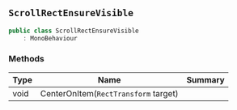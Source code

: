 ## `ScrollRectEnsureVisible`

```csharp
public class ScrollRectEnsureVisible
    : MonoBehaviour

```

### Methods

| Type | Name | Summary | 
| --- | --- | --- | 
| void | CenterOnItem(`RectTransform` target) |  | 


